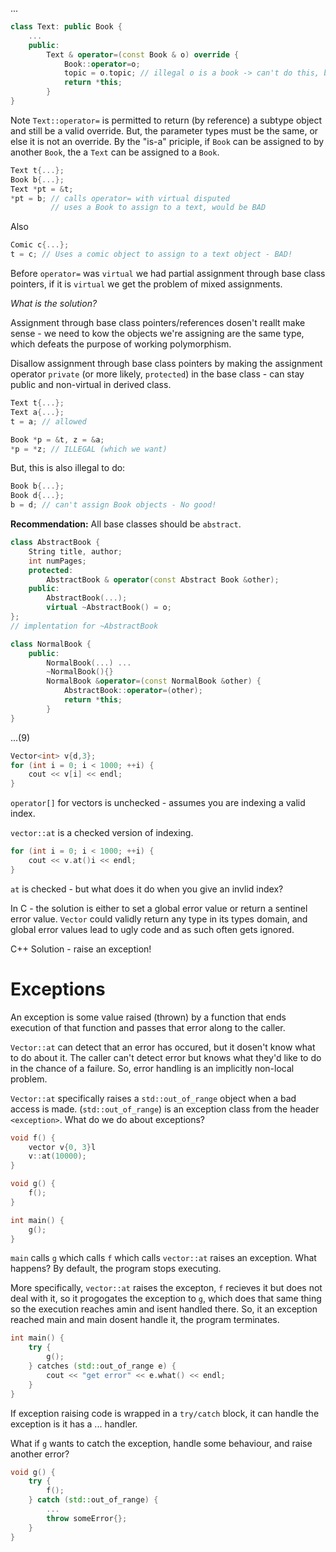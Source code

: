 ...
```c++
class Text: public Book {
    ...
    public:
        Text & operator=(const Book & o) override {
            Book::operator=o;
            topic = o.topic; // illegal o is a book -> can't do this, but assume we can
            return *this;
        } 
}
```
Note `Text::operator=` is permitted to return (by reference) a subtype object and still be a valid override. But, the parameter types must be the same, or else it is not an override. By the "is-a" priciple, if `Book` can be assigned to by another `Book`, the a `Text` can be assigned to a `Book`.

```c++
Text t{...};
Book b{...};
Text *pt = &t;
*pt = b; // calls operator= with virtual disputed
         // uses a Book to assign to a text, would be BAD
```

Also 
```c++
Comic c{...};
t = c; // Uses a comic object to assign to a text object - BAD!
```
Before `operator=` was `virtual` we had partial assignment through base class pointers, if it is `virtual` we get the problem of mixed assignments. 

*What is the solution?*

Assignment through base class pointers/references dosen't reallt make sense - we need to kow the objects we're assigning are the same type, which defeats the purpose of working polymorphism.

Disallow assignment through base class pointers by making the assignment operator `private` (or more likely, `protected`) in the base class - can stay public and non-virtual in derived class.

```c++
Text t{...};
Text a{...};
t = a; // allowed 

Book *p = &t, z = &a;
*p = *z; // ILLEGAL (which we want)
```

But, this is also illegal to do: 

```c++
Book b{...};
Book d{...};
b = d; // can't assign Book objects - No good!
```

**Recommendation:** All base classes should be `abstract`. 

```c++
class AbstractBook {
    String title, author;
    int numPages;
    protected:
        AbstractBook & operator(const Abstract Book &other);
    public:
        AbstractBook(...);
        virtual ~AbstractBook() = o;
};
// implentation for ~AbstractBook
```

```c++
class NormalBook {
    public:
        NormalBook(...) ...
        ~NormalBook(){}
        NormalBook &operator=(const NormalBook &other) {
            AbstractBook::operator=(other);
            return *this;
        }
}
```

...(9)

```c++
Vector<int> v{d,3};
for (int i = 0; i < 1000; ++i) {
    cout << v[i] << endl;
}
```
`operator[]` for vectors is unchecked - assumes you are indexing a valid index.

`vector::at` is a checked version of indexing.
```c++
for (int i = 0; i < 1000; ++i) {
    cout << v.at()i << endl;
}
```
`at` is checked - but what does it do when you give an invlid index?

In C - the solution is either to set a global error value or return a sentinel error value. `Vector` could validly return any type in its types domain, and global error values lead to ugly code and as such often gets ignored.

C++ Solution - raise an exception!

# Exceptions
An exception is some value raised (thrown) by a function that ends execution of that function and passes that error along to the caller.

`Vector::at` can detect that an error has occured, but it dosen't know what to do about it. The caller can't detect error but knows what they'd like to do in the chance of a failure. So, error handling is an implicitly non-local problem.

`Vector::at` specifically raises a `std::out_of_range` object when a bad access is made. (`std::out_of_range`) is an exception class from the header `<exception>`. What do we do about exceptions?

```c++
void f() {
    vector v{0, 3}l
    v::at(10000);
}

void g() {
    f();
}

int main() {
    g();
}
```
`main` calls `g` which calls `f` which calls `vector::at` raises an exception. What happens? By default, the program stops executing.

More specifically, `vector::at` raises the excepton, `f` recieves it but does not deal with it, so it progogates the exception to `g`, which does that same thing so the execution reaches amin and isent handled there. So, it an exception reached main and main dosent handle it, the program terminates.

```c++
int main() {
    try {
        g();
    } catches (std::out_of_range e) {
        cout << "get error" << e.what() << endl;
    }
}
```

If exception raising code is wrapped in a `try/catch` block, it can handle the exception is it has a ... handler.

What if `g` wants to catch the exception, handle some behaviour, and raise another error?

```c++
void g() {
    try {
        f();
    } catch (std::out_of_range) {
        ...
        throw someError{};
    }
}
```

